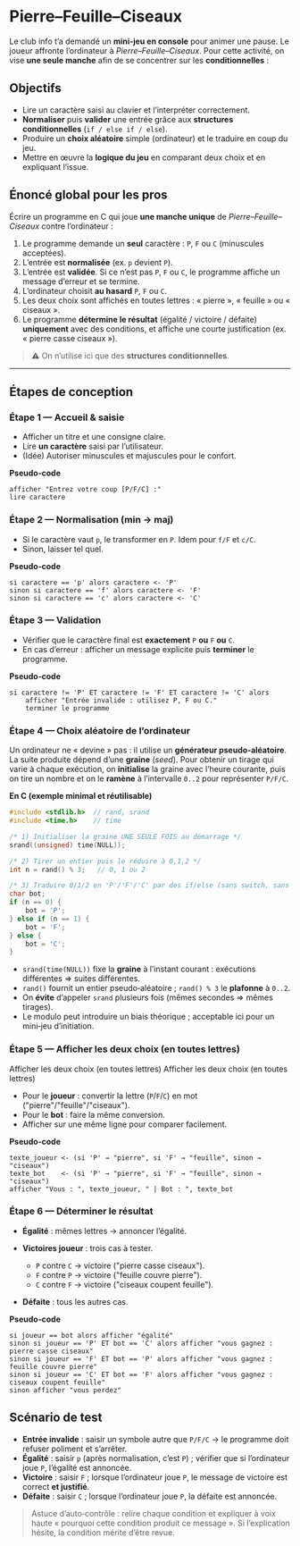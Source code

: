 # Pierre–Feuille–Ciseaux 


Le club info t’a demandé un **mini‑jeu en console** pour animer une pause. Le joueur affronte l’ordinateur à *Pierre–Feuille–Ciseaux*. Pour cette activité, on vise **une seule manche** afin de se concentrer sur les **conditionnelles** :


## Objectifs

* Lire un caractère saisi au clavier et l’interpréter correctement.
* **Normaliser** puis **valider** une entrée grâce aux **structures conditionnelles** (`if / else if / else`).
* Produire un **choix aléatoire** simple (ordinateur) et le traduire en coup du jeu.
* Mettre en œuvre la **logique du jeu** en comparant deux choix et en expliquant l’issue.

## Énoncé global pour les pros

Écrire un programme en C qui joue **une manche unique** de *Pierre–Feuille–Ciseaux* contre l’ordinateur :

1. Le programme demande un **seul** caractère : `P`, `F` ou `C` (minuscules acceptées).
2. L’entrée est **normalisée** (ex. `p` devient `P`).
3. L’entrée est **validée**. Si ce n’est pas `P`, `F` ou `C`, le programme affiche un message d’erreur et se termine.
4. L’ordinateur choisit **au hasard** `P`, `F` ou `C`.
5. Les deux choix sont affichés en toutes lettres : « pierre », « feuille » ou « ciseaux ».
6. Le programme **détermine le résultat** (égalité / victoire / défaite) **uniquement** avec des conditions, et affiche une courte justification (ex. « pierre casse ciseaux »).

> ⚠️ On n’utilise ici que des **structures conditionnelles**. 

---

## Étapes de conception

### Étape 1 — Accueil & saisie

* Afficher un titre et une consigne claire.
* Lire **un caractère** saisi par l’utilisateur.
* (Idée) Autoriser minuscules et majuscules pour le confort.

**Pseudo‑code**

```
afficher "Entrez votre coup [P/F/C] :"
lire caractere
```

### Étape 2 — Normalisation (min → maj)

* Si le caractère vaut `p`, le transformer en `P`. Idem pour `f/F` et `c/C`.
* Sinon, laisser tel quel.

**Pseudo‑code**

```
si caractere == 'p' alors caractere <- 'P'
sinon si caractere == 'f' alors caractere <- 'F'
sinon si caractere == 'c' alors caractere <- 'C'
```

### Étape 3 — Validation

* Vérifier que le caractère final est **exactement** `P` **ou** `F` **ou** `C`.
* En cas d’erreur : afficher un message explicite puis **terminer** le programme.

**Pseudo‑code**

```
si caractere != 'P' ET caractere != 'F' ET caractere != 'C' alors
    afficher "Entrée invalide : utilisez P, F ou C."
    terminer le programme
```

### Étape 4 — Choix **aléatoire** de l’ordinateur

Un ordinateur ne « devine » pas : il utilise un **générateur pseudo‑aléatoire**. La suite produite dépend d’une **graine** (*seed*). Pour obtenir un tirage qui varie à chaque exécution, on **initialise** la graine avec l’heure courante, puis on tire un nombre et on le **ramène** à l’intervalle `0..2` pour représenter `P/F/C`.

**En C (exemple minimal et réutilisable)**

```c
#include <stdlib.h>  // rand, srand
#include <time.h>    // time

/* 1) Initialiser la graine UNE SEULE FOIS au démarrage */
srand((unsigned) time(NULL));

/* 2) Tirer un entier puis le réduire à 0,1,2 */
int n = rand() % 3;   // 0, 1 ou 2

/* 3) Traduire 0/1/2 en 'P'/'F'/'C' par des if/else (sans switch, sans tableau) */
char bot;
if (n == 0) {
    bot = 'P';
} else if (n == 1) {
    bot = 'F';
} else {
    bot = 'C';
}
```

* `srand(time(NULL))` fixe la **graine** à l’instant courant : exécutions différentes ⇒ suites différentes.
* `rand()` fournit un entier pseudo‑aléatoire ; `rand() % 3` le **plafonne** à `0..2`.
* On **évite** d’appeler `srand` plusieurs fois (mêmes secondes ⇒ mêmes tirages).
* Le modulo peut introduire un biais théorique ; acceptable ici pour un mini‑jeu d’initiation.

### Étape 5 — Afficher les deux choix (en toutes lettres)

Afficher les deux choix (en toutes lettres)
Afficher les deux choix (en toutes lettres)

* Pour le **joueur** : convertir la lettre (`P`/`F`/`C`) en mot ("pierre"/"feuille"/"ciseaux").
* Pour le **bot** : faire la même conversion.
* Afficher sur une même ligne pour comparer facilement.

**Pseudo‑code**

```
texte_joueur <- (si 'P' → "pierre", si 'F' → "feuille", sinon → "ciseaux")
texte_bot    <- (si 'P' → "pierre", si 'F' → "feuille", sinon → "ciseaux")
afficher "Vous : ", texte_joueur, " | Bot : ", texte_bot
```

### Étape 6 — Déterminer le **résultat**

* **Égalité** : mêmes lettres → annoncer l’égalité.
* **Victoires joueur** : trois cas à tester.

  * `P` contre `C` → victoire ("pierre casse ciseaux").
  * `F` contre `P` → victoire ("feuille couvre pierre").
  * `C` contre `F` → victoire ("ciseaux coupent feuille").
* **Défaite** : tous les autres cas.

**Pseudo‑code**

```
si joueur == bot alors afficher "égalité"
sinon si joueur == 'P' ET bot == 'C' alors afficher "vous gagnez : pierre casse ciseaux"
sinon si joueur == 'F' ET bot == 'P' alors afficher "vous gagnez : feuille couvre pierre"
sinon si joueur == 'C' ET bot == 'F' alors afficher "vous gagnez : ciseaux coupent feuille"
sinon afficher "vous perdez"
```



## Scénario de test 

* **Entrée invalide** : saisir un symbole autre que `P/F/C` → le programme doit refuser poliment et s’arrêter.
* **Égalité** : saisir `p` (après normalisation, c’est `P`) ; vérifier que si l’ordinateur joue `P`, l’égalité est annoncée.
* **Victoire** : saisir `F` ; lorsque l’ordinateur joue `P`, le message de victoire est correct **et justifié**.
* **Défaite** : saisir `C` ; lorsque l’ordinateur joue `P`, la défaite est annoncée.

> Astuce d’auto‑contrôle : relire chaque condition et expliquer à voix haute « pourquoi cette condition produit ce message ». Si l’explication hésite, la condition mérite d’être revue.
